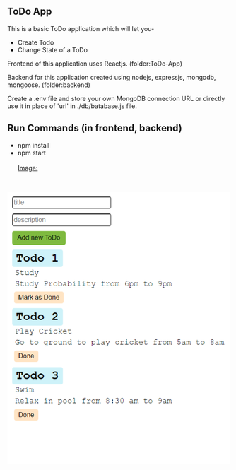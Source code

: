 ## ToDo App
This is a basic ToDo application which will let you-
- Create Todo
- Change State of a ToDo

Frontend of this application uses Reactjs. (folder:ToDo-App)

Backend for this application created using nodejs, expressjs, mongodb, mongoose. (folder:backend)

Create a .env file and store your own MongoDB connection URL or directly use it in place of 'url' in ./db/batabase.js file.
## Run Commands (in frontend, backend)
- npm install
- npm start
<br><br>
<u>Image:</u>
<br>

![A web application which takes title, description and will show todos on website,we can also modify state of todos](website.png)